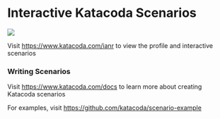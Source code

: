 # Interactive Katacoda Scenarios

[![](http://shields.katacoda.com/katacoda/ianr/count.svg)](https://www.katacoda.com/ianr "Get your profile on Katacoda.com")

Visit https://www.katacoda.com/ianr to view the profile and interactive scenarios

### Writing Scenarios
Visit https://www.katacoda.com/docs to learn more about creating Katacoda scenarios

For examples, visit https://github.com/katacoda/scenario-example
